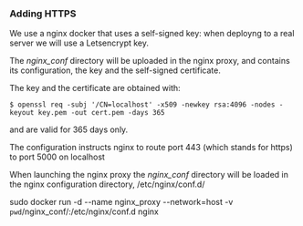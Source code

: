 ### Adding HTTPS

We use a nginx docker that uses a self-signed key: when deployng to a real server we will use a Letsencrypt key.

The *nginx_conf* directory will be uploaded in the nginx proxy, and contains its configuration, the key and the self-signed certificate.

The key and the certificate are obtained with:

    $ openssl req -subj '/CN=localhost' -x509 -newkey rsa:4096 -nodes -keyout key.pem -out cert.pem -days 365

and are valid for 365 days only.

The configuration instructs nginx to route port 443 (which stands for https) to port 5000 on localhost

When launching the nginx proxy the *nginx_conf* directory will be loaded in the nginx configuration directory, /etc/nginx/conf.d/ 

sudo docker run -d --name nginx_proxy --network=host -v `pwd`/nginx_conf/:/etc/nginx/conf.d nginx
